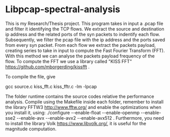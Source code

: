 # Libpcap-spectral-analysis

This is my Research/Thesis project. This program takes in input a .pcap file and filter it identifying the TCP flows.
We extract the source and destination ip address and the related ports of the syn packets to indentify each flow.
Subsequently, we filter the pcap file with the ip address and the ports saved from every syn packet.
From each flow we extract the packets payload, creating series to take in input to compute the Fast Fourier Transform (FFT).
With this method we can analyse the packets payload frequency of the flow.
To compute the FFT we use a library called "KISS FFT" https://github.com/mborgerding/kissfft .

To compile the file, give 

gcc source.c kiss_fft.c kiss_fftr.c -lm -lpcap

The folder runtime contains the source codes relative the performance analysis. Compile using the Makefile inside each folder, remember to install the library FFTW3 http://www.fftw.org/ and enable the optimizations when you install it, using:
./configure  --enable-float --enable-openmp --enable-sse2 --enable-avx --enable-avx2 --enable-avx512 .
Furthermore, you need to install the library Volk https://www.libvolk.org/, it is useful for the magnitude computation.
 
